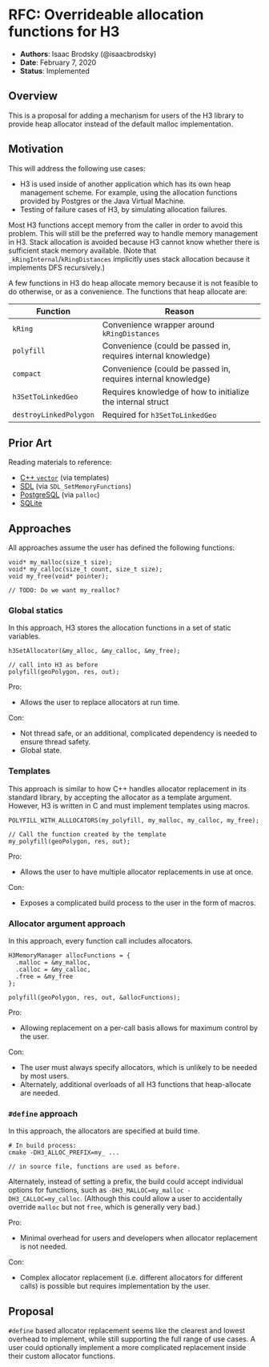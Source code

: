 # RFC: Overrideable allocation functions for H3

* **Authors**: Isaac Brodsky (@isaacbrodsky)
* **Date**: February 7, 2020
* **Status**: Implemented

## Overview

This is a proposal for adding a mechanism for users of the H3 library to provide heap allocator instead of the default
malloc implementation.

## Motivation

This will address the following use cases:

* H3 is used inside of another application which has its own heap management scheme. For example, using the allocation
  functions provided by Postgres or the Java Virtual Machine.
* Testing of failure cases of H3, by simulating allocation failures.

Most H3 functions accept memory from the caller in order to avoid this problem. This will still be the preferred way
to handle memory management in H3. Stack allocation is avoided because H3 cannot know whether there is sufficient stack
memory available. (Note that `_kRingInternal`/`kRingDistances` implicitly uses stack allocation because it implements DFS
recursively.)

A few functions in H3 do heap allocate memory because it is not feasible to do otherwise, or as a convenience. The
functions that heap allocate are:

| Function | Reason
| --- | ---
| `kRing`| Convenience wrapper around `kRingDistances`
| `polyfill` | Convenience (could be passed in, requires internal knowledge)
| `compact` | Convenience (could be passed in, requires internal knowledge)
| `h3SetToLinkedGeo` | Requires knowledge of how to initialize the internal struct
| `destroyLinkedPolygon` | Required for `h3SetToLinkedGeo`

## Prior Art

Reading materials to reference:

* [C++ `vector`](http://www.cplusplus.com/reference/vector/vector/) (via templates)
* [SDL](https://discourse.libsdl.org/t/sdl-2-0-7-prerelease/23232) (via `SDL_SetMemoryFunctions`)
* [PostgreSQL](https://www.postgresql.org/docs/10/xfunc-c.html) (via `palloc`)
* [SQLite](https://sqlite.org/malloc.html)

## Approaches

All approaches assume the user has defined the following functions:

```
void* my_malloc(size_t size);
void* my_calloc(size_t count, size_t size);
void my_free(void* pointer);

// TODO: Do we want my_realloc?
```

### Global statics

In this approach, H3 stores the allocation functions in a set of static variables.

```
h3SetAllocator(&my_alloc, &my_calloc, &my_free);

// call into H3 as before
polyfill(geoPolygon, res, out);
```

Pro:
* Allows the user to replace allocators at run time.

Con:
* Not thread safe, or an additional, complicated dependency is needed to ensure thread safety.
* Global state.

### Templates

This approach is similar to how C++ handles allocator replacement in its standard library, by accepting the allocator
as a template argument. However, H3 is written in C and must implement templates using macros.

```
POLYFILL_WITH_ALLLOCATORS(my_polyfill, my_malloc, my_calloc, my_free);

// Call the function created by the template
my_polyfill(geoPolygon, res, out);
```

Pro:
* Allows the user to have multiple allocator replacements in use at once.

Con:
* Exposes a complicated build process to the user in the form of macros.

### Allocator argument approach

In this approach, every function call includes allocators.

```
H3MemoryManager allocFunctions = {
  .malloc = &my_malloc,
  .calloc = &my_calloc,
  .free = &my_free
};

polyfill(geoPolygon, res, out, &allocFunctions);
```

Pro:
* Allowing replacement on a per-call basis allows for maximum control by the user.

Con:
* The user must always specify allocators, which is unlikely to be needed by most users.
* Alternately, additional overloads of all H3 functions that heap-allocate are needed.

### `#define` approach

In this approach, the allocators are specified at build time.

```
# In build process:
cmake -DH3_ALLOC_PREFIX=my_ ...

// in source file, functions are used as before.
```

Alternately, instead of setting a prefix, the build could accept individual options
for functions, such as `-DH3_MALLOC=my_malloc -DH3_CALLOC=my_calloc`. (Although this
could allow a user to accidentally override `malloc` but not `free`, which is generally
very bad.)

Pro:
* Minimal overhead for users and developers when allocator replacement is not needed.

Con:
* Complex allocator replacement (i.e. different allocators for different calls) is possible but requires implementation
  by the user.

## Proposal

`#define` based allocator replacement seems like the clearest and lowest overhead to implement, while still supporting
the full range of use cases. A user could optionally implement a more complicated replacement inside their custom
allocator functions.
